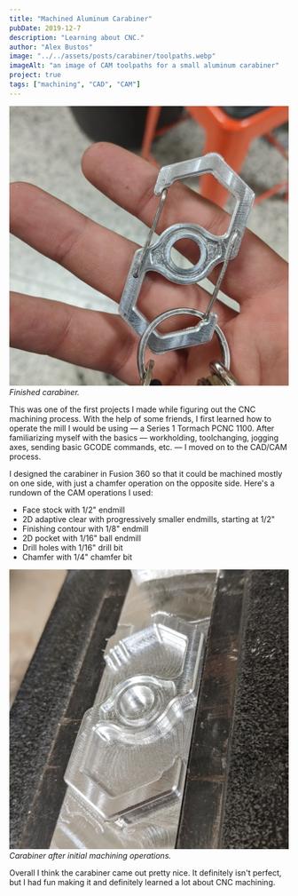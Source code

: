 ```yaml
---
title: "Machined Aluminum Carabiner"
pubDate: 2019-12-7
description: "Learning about CNC."
author: "Alex Bustos"
image: "../../assets/posts/carabiner/toolpaths.webp"
imageAlt: "an image of CAM toolpaths for a small aluminum carabiner"
project: true
tags: ["machining", "CAD", "CAM"]
---
```


![a machined aluminum carabiner](../../assets/posts/carabiner/finished-carabiner.webp)
_Finished carabiner._

This was one of the first projects I made while figuring out the CNC machining process. With the help of some friends, I first learned how to operate the mill I would be using &mdash; a Series 1 Tormach PCNC 1100. After familiarizing myself with the basics &mdash; workholding, toolchanging, jogging axes, sending basic GCODE commands, etc. &mdash; I moved on to the CAD/CAM process.

I designed the carabiner in Fusion 360 so that it could be machined mostly on one side, with just a chamfer operation on the opposite side. Here's a rundown of the CAM operations I used:

-   Face stock with 1/2" endmill
-   2D adaptive clear with progressively smaller endmills, starting at 1/2"
-   Finishing contour with 1/8" endmill
-   2D pocket with 1/16" ball endmill
-   Drill holes with 1/16" drill bit
-   Chamfer with 1/4" chamfer bit

![machined carabiner in progress](../../assets/posts/carabiner/in-progress-carabiner.webp)
_Carabiner after initial machining operations._

Overall I think the carabiner came out pretty nice. It definitely isn't perfect, but I had fun making it and definitely learned a lot about CNC machining.
